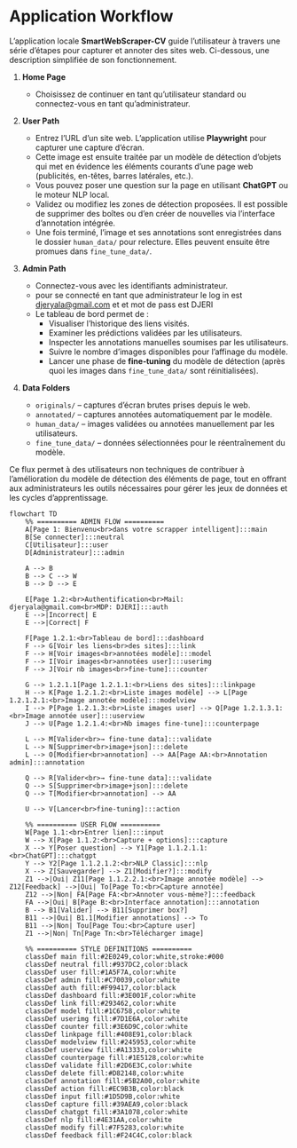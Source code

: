 # Application Workflow

L’application locale **SmartWebScraper-CV**
guide l’utilisateur à travers une série d’étapes pour capturer et annoter des sites web. Ci-dessous, une description simplifiée de son fonctionnement.

1. **Home Page**
   - Choisissez de continuer en tant qu’utilisateur standard ou connectez-vous en tant qu’administrateur.

2. **User Path**
   - Entrez l’URL d’un site web. L’application utilise **Playwright** pour capturer une capture d’écran.
   - Cette image est ensuite traitée par un modèle de détection d’objets qui met en évidence les éléments courants d’une page web (publicités, en-têtes, barres latérales, etc.).
   - Vous pouvez poser une question sur la page en utilisant **ChatGPT** ou le moteur NLP local.
   - Validez ou modifiez les zones de détection proposées. Il est possible de supprimer des boîtes ou d’en créer de nouvelles via l’interface d’annotation intégrée.
   - Une fois terminé, l’image et ses annotations sont enregistrées dans le dossier `human_data/` pour relecture. Elles peuvent ensuite être promues dans `fine_tune_data/`.

3. **Admin Path**
   - Connectez-vous avec les identifiants administrateur.
   - pour se connecté en tant que administrateur le log in est djeryala@gmail.com et et mot de pass est DJERI
   - Le tableau de bord permet de :
     - Visualiser l’historique des liens visités.
     - Examiner les prédictions validées par les utilisateurs.
     - Inspecter les annotations manuelles soumises par les utilisateurs.
     - Suivre le nombre d’images disponibles pour l’affinage du modèle.
     - Lancer une phase de **fine‑tuning** du modèle de détection (après quoi les images dans `fine_tune_data/` sont réinitialisées).

4. **Data Folders**
   - `originals/` – captures d’écran brutes prises depuis le web.
   - `annotated/` – captures annotées automatiquement par le modèle.
   - `human_data/` – images validées ou annotées manuellement par les utilisateurs.
   - `fine_tune_data/` – données sélectionnées pour le réentraînement du modèle.

Ce flux permet à des utilisateurs non techniques de contribuer à l’amélioration du modèle de détection des éléments de page, tout en offrant aux administrateurs les outils nécessaires pour gérer les jeux de données et les cycles d’apprentissage.


```mermaid
flowchart TD
    %% ========== ADMIN FLOW ==========
    A[Page 1: Bienvenu<br>dans votre scrapper intelligent]:::main
    B[Se connecter]:::neutral
    C[Utilisateur]:::user
    D[Administrateur]:::admin
    
    A --> B
    B --> C --> W
    B --> D --> E
    
    E[Page 1.2:<br>Authentification<br>Mail: djeryala@gmail.com<br>MDP: DJERI]:::auth
    E -->|Incorrect| E
    E -->|Correct| F
    
    F[Page 1.2.1:<br>Tableau de bord]:::dashboard
    F --> G[Voir les liens<br>des sites]:::link
    F --> H[Voir images<br>annotées modèle]:::model
    F --> I[Voir images<br>annotées user]:::userimg
    F --> J[Voir nb images<br>fine-tune]:::counter
    
    G --> 1.2.1.1[Page 1.2.1.1:<br>Liens des sites]:::linkpage
    H --> K[Page 1.2.1.2:<br>Liste images modèle] --> L[Page 1.2.1.2.1:<br>Image annotée modèle]:::modelview
    I --> P[Page 1.2.1.3:<br>Liste images user] --> Q[Page 1.2.1.3.1:<br>Image annotée user]:::userview
    J --> U[Page 1.2.1.4:<br>Nb images fine-tune]:::counterpage
    
    L --> M[Valider<br>→ fine-tune data]:::validate
    L --> N[Supprimer<br>image+json]:::delete
    L --> O[Modifier<br>annotation] --> AA[Page AA:<br>Annotation admin]:::annotation
    
    Q --> R[Valider<br>→ fine-tune data]:::validate
    Q --> S[Supprimer<br>image+json]:::delete
    Q --> T[Modifier<br>annotation] --> AA
    
    U --> V[Lancer<br>fine-tuning]:::action
    
    %% ========== USER FLOW ==========
    W[Page 1.1:<br>Entrer lien]:::input
    W --> X[Page 1.1.2:<br>Capture + options]:::capture
    X --> Y[Poser question] --> Y1[Page 1.1.2.1.1:<br>ChatGPT]:::chatgpt
    Y --> Y2[Page 1.1.2.1.2:<br>NLP Classic]:::nlp
    X --> Z[Sauvegarder] --> Z1[Modifier?]:::modify
    Z1 -->|Oui| Z11[Page 1.1.2.2.1:<br>Image annotée modèle] --> Z12[Feedback] -->|Oui| To[Page To:<br>Capture annotée]
    Z12 -->|Non| FA[Page FA:<br>Annoter vous-même?]:::feedback
    FA -->|Oui| B[Page B:<br>Interface annotation]:::annotation
    B --> B1[Valider] --> B11[Supprimer box?]
    B11 -->|Oui| B1.1[Modifier annotations] --> To
    B11 -->|Non| Tou[Page Tou:<br>Capture user]
    Z1 -->|Non| Tn[Page Tn:<br>Télécharger image]

    %% ========== STYLE DEFINITIONS ==========
    classDef main fill:#2E0249,color:white,stroke:#000
    classDef neutral fill:#937DC2,color:black
    classDef user fill:#1A5F7A,color:white
    classDef admin fill:#C70039,color:white
    classDef auth fill:#F99417,color:black
    classDef dashboard fill:#3E001F,color:white
    classDef link fill:#293462,color:white
    classDef model fill:#1C6758,color:white
    classDef userimg fill:#7D1E6A,color:white
    classDef counter fill:#3E6D9C,color:white
    classDef linkpage fill:#408E91,color:black
    classDef modelview fill:#245953,color:white
    classDef userview fill:#A13333,color:white
    classDef counterpage fill:#1E5128,color:white
    classDef validate fill:#2D6E3C,color:white
    classDef delete fill:#D82148,color:white
    classDef annotation fill:#5B2A00,color:white
    classDef action fill:#EC9B3B,color:black
    classDef input fill:#1D5D9B,color:white
    classDef capture fill:#39AEA9,color:black
    classDef chatgpt fill:#3A1078,color:white
    classDef nlp fill:#4E31AA,color:white
    classDef modify fill:#7F5283,color:white
    classDef feedback fill:#F24C4C,color:black
